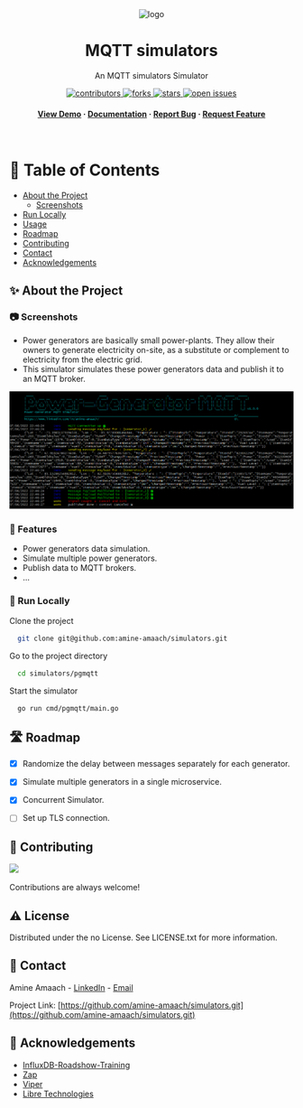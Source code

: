 <div align="center">

  <img src="docs/simulators.png" alt="logo"/>
  <h1>MQTT simulators</h1>
  
  <p>
    An MQTT simulators Simulator
  </p>
  
<!-- Badges -->
<p>
  <a href="https://github.com/amine-amaach/simulators/graphs/contributors">
    <img src="https://img.shields.io/github/contributors/amine-amaach/simulators" alt="contributors" />
  </a>
  <a href="https://github.com/amine-amaach/simulators/network/members">
    <img src="https://img.shields.io/github/forks/amine-amaach/simulators" alt="forks" />
  </a>
  <a href="https://github.com/amine-amaach/simulators/stargazers">
    <img src="https://img.shields.io/github/stars/amine-amaach/simulators" alt="stars" />
  </a>
  <a href="https://github.com/amine-amaach/simulators/issues/">
    <img src="https://img.shields.io/github/issues/amine-amaach/simulators" alt="open issues" />
  </a>
</p>
   
<h4>
    <a href="https://github.com/amine-amaach/simulators/">View Demo</a>
  <span> · </span>
    <a href="https://github.com/amine-amaach/simulators">Documentation</a>
  <span> · </span>
    <a href="https://github.com/amine-amaach/simulators/issues/">Report Bug</a>
  <span> · </span>
    <a href="https://github.com/amine-amaach/simulators/issues/">Request Feature</a>
  </h4>
</div>

<br />

<!-- Table of Contents -->
# 📒 Table of Contents

- [About the Project](#star2-about-the-project)
  * [Screenshots](#camera-screenshots)
  <!-- * [Environment Variables](#key-environment-variables) -->
- [Run Locally](#running-run-locally)
- [Usage](#eyes-usage)
- [Roadmap](#compass-roadmap)
- [Contributing](#wave-contributing)
- [Contact](#handshake-contact)
- [Acknowledgements](#gem-acknowledgements)

  

<!-- About the Project -->
## ✨ About the Project


<!-- Screenshots -->
### 📷 Screenshots

* Power generators are basically small power-plants. They allow their owners to generate electricity on-site, as a substitute or complement to electricity from the electric grid.
* This simulator simulates these power generators data and publish it to an MQTT broker.

<div align="center"> 
  <img src="docs/screenshots/screenshot-v1.0.0.png" alt="screenshot" />
</div>

<!-- Features -->
### 🎯 Features

- Power generators data simulation.
- Simulate multiple power generators.
- Publish data to MQTT brokers.
- ...


<!-- Env Variables
### :key: Environment Variables

To run this project, you will need to add the following environment variables to your .env file

`API_KEY`

`ANOTHER_API_KEY` -->


<!-- Installation
### :gear: Installation

Install my-project with npm

```bash
``` -->
   
<!-- Running Tests
### :test_tube: Running Tests

To run tests, run the following command

```bash
  make test
``` -->

<!-- Run Locally -->
### 🏃 Run Locally

Clone the project

```bash
  git clone git@github.com:amine-amaach/simulators.git
```

Go to the project directory

```bash
  cd simulators/pgmqtt
```

<!-- Install dependencies

```bash
  go mod tidy
``` -->

Start the simulator

```bash
  go run cmd/pgmqtt/main.go
```



<!-- Usage
## :eyes: Usage

Use this space to tell a little more about your project and how it can be used. Show additional screenshots, code samples, demos or link to other resources.


```go
import Component from 'my-project'

function App() {
  return <Component />
}
``` -->


<!-- Roadmap -->
## 🛣️ Roadmap

- [x] Randomize the delay between messages separately for each generator.
- [x] Simulate multiple generators in a single microservice. 
- [x] Concurrent Simulator.
- [ ] Set up TLS connection.


<!-- Contributing -->
## 👋 Contributing

<a href="https://github.com/amine-amaach/simulators/graphs/contributors">
  <img src="https://contrib.rocks/image?repo=amine-amaach/simulators" />
</a>


Contributions are always welcome!

<!-- See `contributing.md` for ways to get started. -->

<!-- License -->
## ⚠️ License

Distributed under the no License. See LICENSE.txt for more information.

<!-- Contact -->
## 🤝 Contact

Amine Amaach - [LinkedIn](https://www.linkedin.com/in/amine-amaach/) - [Email](amine.amaach@um6p.ma)

Project Link: [https://github.com/amine-amaach/simulators.git](https://github.com/amine-amaach/simulators.git)


<!-- Acknowledgments -->
## 💎 Acknowledgements

<!-- Use this section to mention useful resources and libraries that you have used in your projects. -->

 - [InfluxDB-Roadshow-Training](https://github.com/InfluxCommunity/InfluxDB-Roadshow-Training) 
 - [Zap](https://github.com/uber-go/zap)
 - [Viper](https://github.com/spf13/viper)
 - [Libre Technologies](https://github.com/Spruik/libre-common)
